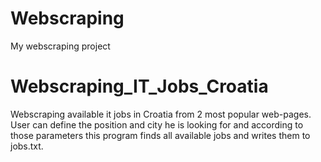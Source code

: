 # Webscraping
My webscraping project

# Webscraping_IT_Jobs_Croatia
Webscraping available it jobs in Croatia from 2 most popular web-pages. User can define the position and city he is looking for and according to those parameters this program finds all available jobs and writes them to jobs.txt. 
